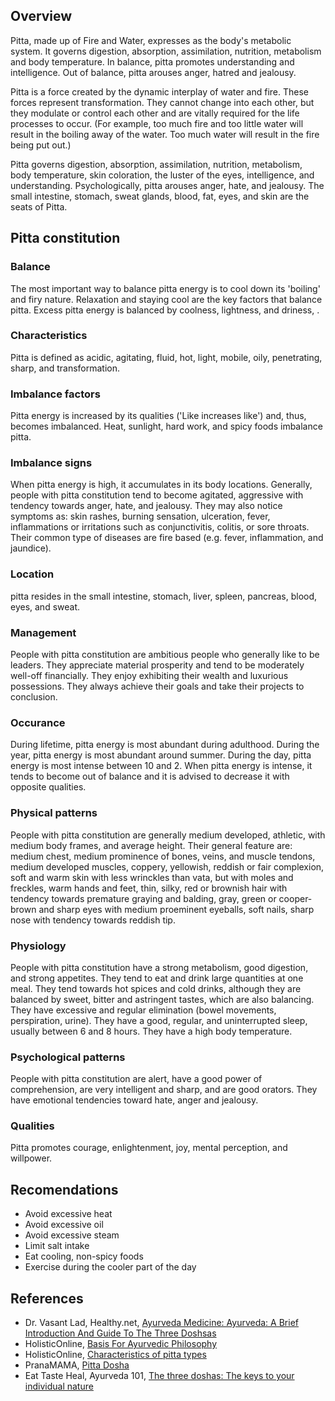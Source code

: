 ## Overview
Pitta, made up of Fire and Water, expresses as the body's metabolic system. It governs digestion, absorption, assimilation, nutrition, metabolism and body temperature. In balance, pitta promotes understanding and intelligence. Out of balance, pitta arouses anger, hatred and jealousy.

Pitta is a force created by the dynamic interplay of water and fire. These forces represent transformation. They cannot change into each other, but they modulate or control each other and are vitally required for the life processes to occur. (For example, too much fire and too little water will result in the boiling away of the water. Too much water will result in the fire being put out.)

Pitta governs digestion, absorption, assimilation, nutrition, metabolism, body temperature, skin coloration, the luster of the eyes, intelligence, and understanding. Psychologically, pitta arouses anger, hate, and jealousy. The small intestine, stomach, sweat glands, blood, fat, eyes, and skin are the seats of Pitta.

## Pitta constitution
### Balance
The most important way to balance pitta energy is to cool down its 'boiling' and firy nature. Relaxation and staying cool are the key factors that balance pitta. Excess pitta energy is balanced by coolness, lightness, and driness, .

### Characteristics
Pitta is defined as acidic, agitating, fluid, hot, light, mobile, oily, penetrating, sharp, and transformation.

### Imbalance factors
Pitta energy is increased by its qualities ('Like increases like') and, thus, becomes imbalanced. Heat, sunlight, hard work, and spicy foods imbalance pitta.

### Imbalance signs
When pitta energy is high, it accumulates in its body locations. Generally, people with pitta constitution tend to become agitated, aggressive with tendency towards anger, hate, and jealousy. They may also notice symptoms as: skin rashes, burning sensation, ulceration, fever, inflammations or irritations such as conjunctivitis, colitis, or sore throats. Their common type of diseases are fire based (e.g. fever, inflammation, and jaundice).

### Location
pitta resides in the small intestine, stomach, liver, spleen, pancreas, blood, eyes, and sweat.

### Management
People with pitta constitution are ambitious people who generally like to be leaders. They appreciate material prosperity and tend to be moderately well-off financially. They enjoy exhibiting their wealth and luxurious possessions. They always achieve their goals and take their projects to conclusion.

### Occurance
During lifetime, pitta energy is most abundant during adulthood. During the year, pitta energy is most abundant around summer. During the day, pitta energy is most intense between 10 and 2. When pitta energy is intense, it tends to become out of balance and it is advised to decrease it with opposite qualities.

### Physical patterns
People with pitta constitution are generally medium developed, athletic, with medium body frames, and average height. Their general feature are: medium chest, medium prominence of bones, veins, and muscle tendons, medium developed muscles, coppery, yellowish, reddish or fair complexion, soft and warm skin with less wrinckles than vata, but with moles and freckles, warm hands and feet, thin, silky, red or brownish hair with tendency towards premature graying and balding, gray, green or cooper-brown and sharp eyes with medium proeminent eyeballs, soft nails, sharp nose with tendency towards reddish tip. 

### Physiology
People with pitta constitution have a strong metabolism, good digestion, and strong appetites. They tend to eat and drink large quantities at one meal. They tend towards hot spices and cold drinks, although they are balanced by sweet, bitter and astringent tastes, which are also balancing. They have excessive and regular elimination (bowel movements, perspiration, urine). They have a good, regular, and uninterrupted sleep, usually between 6 and 8 hours. They have a high body temperature.

### Psychological patterns
People with pitta constitution are alert, have a good power of comprehension, are very intelligent and sharp, and are good orators. They have emotional tendencies toward hate, anger and jealousy.

### Qualities
Pitta promotes courage, enlightenment, joy, mental perception, and willpower.

## Recomendations
- Avoid excessive heat
- Avoid excessive oil
- Avoid excessive steam
- Limit salt intake
- Eat cooling, non-spicy foods
- Exercise during the cooler part of the day

## References
- Dr. Vasant Lad, Healthy.net, [Ayurveda Medicine: Ayurveda: A Brief Introduction And Guide To The Three Doshsas](http://www.healthy.net/Health/Article/Ayurveda_A_Brief_Introduction_and_Guide_to_the_Three_Doshsas/355/4)
- HolisticOnline, [Basis For Ayurvedic Philosophy](http://holisticonline.com/ayurveda/ayv-basis-tri-dosha.htm#pitta)
- HolisticOnline, [Characteristics of pitta types](http://holisticonline.com/ayurveda/ayv-pitta-characterisitics.htm)
- PranaMAMA, [Pitta Dosha](http://pranamama.biz/modalities/ayurveda/pitta/)
- Eat Taste Heal, Ayurveda 101, [The three doshas: The keys to your individual nature](http://eattasteheal.com/Ayurveda101/ETH_BodyTypes.htm)
